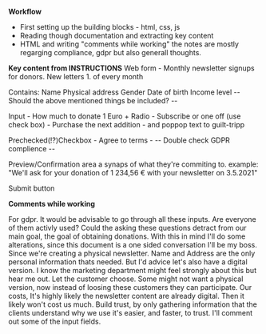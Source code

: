 **Workflow**
- First setting up the building blocks - html, css, js
- Reading though documentation and extracting key content
- HTML and writing "comments while working" the notes are mostly regarging compliance, gdpr but also generall thoughts.


**Key content from INSTRUCTIONS**
Web form - Monthly newsletter signups for donors. New letters 1. of every month

Contains:
Name
Physical address
Gender
Date of birth
Income level
-- Should the above mentioned things be included? --

Input - How much to donate 1 Euro +
Radio - Subscribe or one off (use check box) - Purchase the next addition
     - and poppop text to guilt-tripp

Prechecked(!?)Checkbox - Agree to terms -
-- Double check GDPR complience --

Preview/Confirmation area a synaps of what they're commiting to.
    example:
   "We'll ask for your donation of 1 234,56 € with your newsletter on 3.5.2021"

Submit button

**Comments while working**

For gdpr. It would be advisable to go through all these inputs. Are everyone of them activly used? Could the asking these questions detract from our main goal, the goal of obtaining donations.
With this in mind I'll do some alterations, since this document is a one sided conversation I'll be my boss.
Since we're creating a physical newsletter. Name and Address are the only personal information thats needed. But I'd advice let's also have a digital version. I know the marketing department might feel strongly about this but hear me out.
Let the customer choose. Some might not want a physical version, now instead of loosing these customers they can participate.
Our costs, It's highly likely the newsletter content are already digital. Then it likely won't cost us much.
Build trust, by only gathering information that the clients understand why we use it's easier, and faster, to trust.
I'll comment out some of the input fields.

